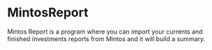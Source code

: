 # MintosReport
Mintos Report is a program where you can import your currents and finished investments reports from Mintos and it will build a summary.

